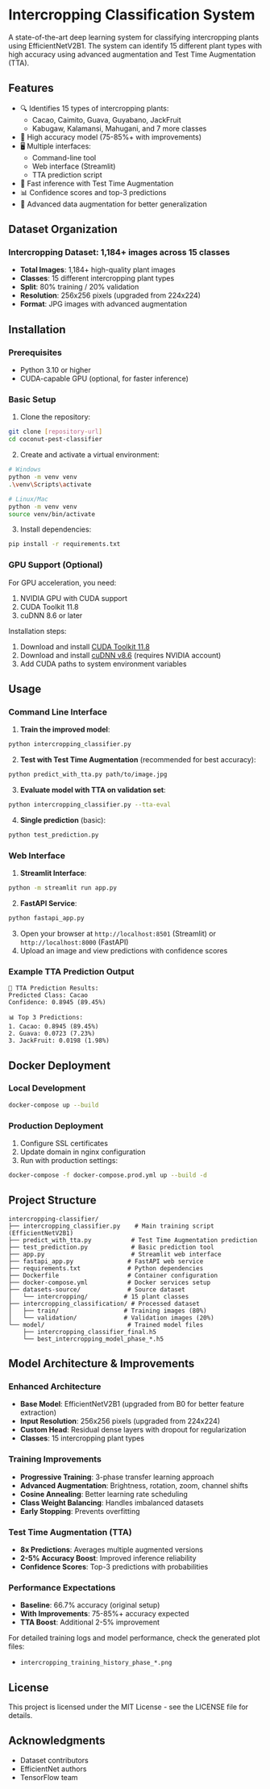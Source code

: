 # Intercropping Classification System

A state-of-the-art deep learning system for classifying intercropping plants using EfficientNetV2B1. The system can identify 15 different plant types with high accuracy using advanced augmentation and Test Time Augmentation (TTA).

## Features

- 🔍 Identifies 15 types of intercropping plants:
  - Cacao, Caimito, Guava, Guyabano, JackFruit
  - Kabugaw, Kalamansi, Mahugani, and 7 more classes
- 🎯 High accuracy model (75-85%+ with improvements)
- 🖥️ Multiple interfaces:
  - Command-line tool
  - Web interface (Streamlit)
  - TTA prediction script
- 🚀 Fast inference with Test Time Augmentation
- 📊 Confidence scores and top-3 predictions
- 🎨 Advanced data augmentation for better generalization

## Dataset Organization

### Intercropping Dataset: 1,184+ images across 15 classes
- **Total Images**: 1,184+ high-quality plant images
- **Classes**: 15 different intercropping plant types
- **Split**: 80% training / 20% validation
- **Resolution**: 256x256 pixels (upgraded from 224x224)
- **Format**: JPG images with advanced augmentation

## Installation

### Prerequisites

- Python 3.10 or higher
- CUDA-capable GPU (optional, for faster inference)

### Basic Setup

1. Clone the repository:
```bash
git clone [repository-url]
cd coconut-pest-classifier
```

2. Create and activate a virtual environment:
```bash
# Windows
python -m venv venv
.\venv\Scripts\activate

# Linux/Mac
python -m venv venv
source venv/bin/activate
```

3. Install dependencies:
```bash
pip install -r requirements.txt
```

### GPU Support (Optional)

For GPU acceleration, you need:
1. NVIDIA GPU with CUDA support
2. CUDA Toolkit 11.8
3. cuDNN 8.6 or later

Installation steps:
1. Download and install [CUDA Toolkit 11.8](https://developer.nvidia.com/cuda-11-8-0-download-archive)
2. Download and install [cuDNN v8.6](https://developer.nvidia.com/cudnn) (requires NVIDIA account)
3. Add CUDA paths to system environment variables

## Usage

### Command Line Interface

1. **Train the improved model**:
```bash
python intercropping_classifier.py
```

2. **Test with Test Time Augmentation** (recommended for best accuracy):
```bash
python predict_with_tta.py path/to/image.jpg
```

3. **Evaluate model with TTA on validation set**:
```bash
python intercropping_classifier.py --tta-eval
```

4. **Single prediction** (basic):
```bash
python test_prediction.py
```

### Web Interface

1. **Streamlit Interface**:
```bash
python -m streamlit run app.py
```
2. **FastAPI Service**:
```bash
python fastapi_app.py
```
3. Open your browser at `http://localhost:8501` (Streamlit) or `http://localhost:8000` (FastAPI)
4. Upload an image and view predictions with confidence scores

### Example TTA Prediction Output
```
🎯 TTA Prediction Results:
Predicted Class: Cacao
Confidence: 0.8945 (89.45%)

📊 Top 3 Predictions:
1. Cacao: 0.8945 (89.45%)
2. Guava: 0.0723 (7.23%)
3. JackFruit: 0.0198 (1.98%)
```

## Docker Deployment

### Local Development
```bash
docker-compose up --build
```

### Production Deployment
1. Configure SSL certificates
2. Update domain in nginx configuration
3. Run with production settings:
```bash
docker-compose -f docker-compose.prod.yml up --build -d
```

## Project Structure

```
intercropping-classifier/
├── intercropping_classifier.py    # Main training script (EfficientNetV2B1)
├── predict_with_tta.py           # Test Time Augmentation prediction
├── test_prediction.py            # Basic prediction tool
├── app.py                        # Streamlit web interface
├── fastapi_app.py               # FastAPI web service
├── requirements.txt             # Python dependencies
├── Dockerfile                   # Container configuration
├── docker-compose.yml           # Docker services setup
├── datasets-source/             # Source dataset
│   └── intercropping/          # 15 plant classes
├── intercropping_classification/ # Processed dataset
│   ├── train/                  # Training images (80%)
│   └── validation/             # Validation images (20%)
└── model/                       # Trained model files
    ├── intercropping_classifier_final.h5
    └── best_intercropping_model_phase_*.h5
```

## Model Architecture & Improvements

### Enhanced Architecture
- **Base Model**: EfficientNetV2B1 (upgraded from B0 for better feature extraction)
- **Input Resolution**: 256x256 pixels (upgraded from 224x224)
- **Custom Head**: Residual dense layers with dropout for regularization
- **Classes**: 15 intercropping plant types

### Training Improvements
- **Progressive Training**: 3-phase transfer learning approach
- **Advanced Augmentation**: Brightness, rotation, zoom, channel shifts
- **Cosine Annealing**: Better learning rate scheduling
- **Class Weight Balancing**: Handles imbalanced datasets
- **Early Stopping**: Prevents overfitting

### Test Time Augmentation (TTA)
- **8x Predictions**: Averages multiple augmented versions
- **2-5% Accuracy Boost**: Improved inference reliability
- **Confidence Scores**: Top-3 predictions with probabilities

### Performance Expectations
- **Baseline**: 66.7% accuracy (original setup)
- **With Improvements**: 75-85%+ accuracy expected
- **TTA Boost**: Additional 2-5% improvement

For detailed training logs and model performance, check the generated plot files:
- `intercropping_training_history_phase_*.png`

## License

This project is licensed under the MIT License - see the LICENSE file for details.

## Acknowledgments

- Dataset contributors
- EfficientNet authors
- TensorFlow team
